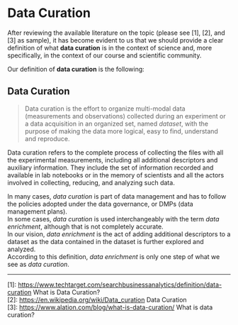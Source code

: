 # Data Curation

After reviewing the available literature on the topic (please see [1], [2], and [3] as sample), it has become evident to us that we should provide a clear definition of what __data curation__ is in the context of science and, more specifically, in the context of our course and scientific community.  

Our definition of **data curation** is the following:

## Data Curation
> Data curation is the effort to organize multi-modal data (measurements and observations) collected during an experiment or a data acquisition in an organized set, named _dataset_, with the purpose of making the data more logical, easy to find, understand and reproduce.

Data curation refers to the complete process of collecting the files with all the experimental measurements, including all additional descriptors and auxiliary information.
They include the set of information recorded and available in lab notebooks or in the memory of scientists and all the actors involved in collecting, reducing, and analyzing such data.

In many cases, _data curation_ is part of data management and has to follow the policies adopted under the data governance, or DMPs (data management plans).  
In some cases, _data curation_ is used interchangeably with the term _data enrichment_, although that is not completely accurate.  
In our vision, _data enrichment_ is the act of adding additional descriptors to a dataset as the data contained in the dataset is further explored and analyzed.  
According to this definition, _data enrichment_ is only one step of what we see as _data curation_.

----
[1]: <https://www.techtarget.com/searchbusinessanalytics/definition/data-curation>  What is Data Curation?  
[2]: <https://en.wikipedia.org/wiki/Data_curation> Data Curation  
[3]: <https://www.alation.com/blog/what-is-data-curation/> What is data curation?
